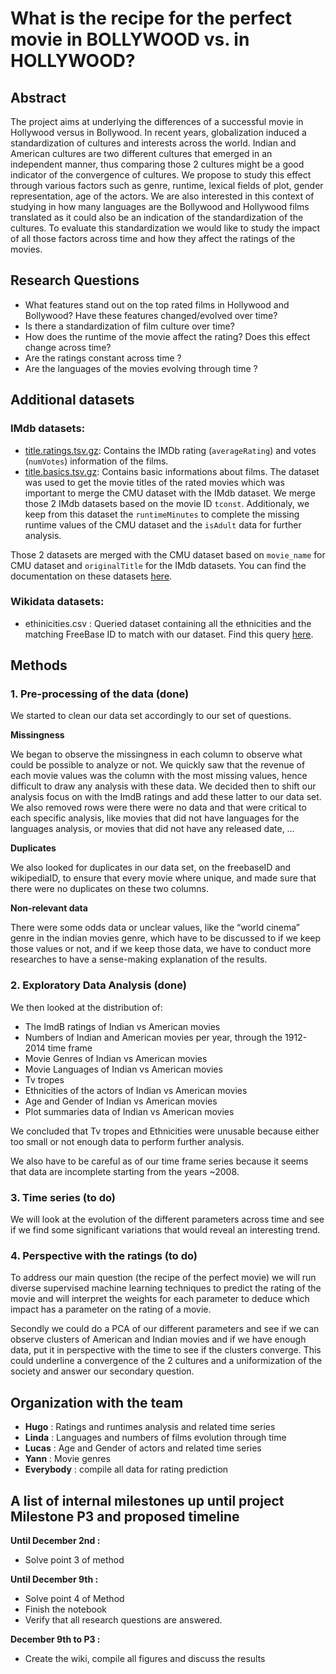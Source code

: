 # **What is the recipe for the perfect movie in BOLLYWOOD vs. in HOLLYWOOD?**

## Abstract
The project aims at underlying the differences of a successful movie in Hollywood versus in Bollywood. In recent years, globalization induced a standardization of cultures and interests across the world. Indian and American cultures are two different cultures that emerged in an independent manner, thus comparing those 2 cultures might be a good indicator of the convergence of cultures. We propose to study this effect through various factors such as genre, runtime, lexical fields of plot, gender representation, age of the actors. We are also interested in this context of studying in how many languages are the Bollywood and Hollywood films translated as it could also be an indication of the standardization of the cultures. To evaluate this standardization we would like to study the impact of all those factors across time and how they affect the ratings of the movies.

## Research Questions
- What features stand out on the top rated films in Hollywood and Bollywood? Have these features changed/evolved over time?
- Is there a standardization of film culture over time?
- How does the runtime of the movie affect the rating? Does this effect change across time? 
- Are the ratings constant across time ?
- Are the languages of the movies evolving through time ?

## Additional datasets

### IMdb datasets:
- [title.ratings.tsv.gz](https://datasets.imdbws.com/title.ratings.tsv.gz): Contains the IMDb rating (`averageRating`) and votes (`numVotes`) information of the films.
- [title.basics.tsv.gz](https://datasets.imdbws.com/title.basics.tsv.gz): Contains basic informations about films. The dataset was used to get the movie titles of the rated movies which was important to merge the CMU dataset with the IMdb dataset. We merge those 2 IMdb datasets based on the movie ID `tconst`. Additionaly, we keep from this dataset the `runtimeMinutes` to complete the missing runtime values of the CMU dataset and the `isAdult` data for further analysis.

Those 2 datasets are merged with the CMU dataset based on `movie_name` for CMU dataset and `originalTitle` for the IMdb datasets. You can find the documentation on these datasets [here](https://www.imdb.com/interfaces/).

### Wikidata datasets: 
- ethinicities.csv : Queried dataset containing all the ethnicities and the matching FreeBase ID to match with our dataset. Find this query [here](https://query.wikidata.org/#SELECT%20%3Fitem%20%3FfreebaseID%20%3Fname%20WHERE%20%7B%0A%20%20%3Fitem%20p%3AP646%20%5Bps%3AP646%20%3FfreebaseID%5D.%20%23get%20the%20freebaseID%0A%20%20%3Fitem%20rdfs%3Alabel%20%3Fname.%20%20%20%20%20%20%20%20%20%20%20%20%20%23get%20the%20name%20of%20the%20enthnic%20group%0A%20%20%3Fitem%20p%3AP31%20%5Bps%3AP31%20wd%3AQ41710%5D.%20%20%20%20%20%23get%20only%20the%20items%20whose%20%22instance%20of%22%20is%20%22ethnic%20group%22%0A%20%20filter%28lang%28%3Fname%29%20%3D%20%22en%22%29%20%20%20%20%20%20%20%20%20%20%23get%20the%20names%20in%20english%0A%7D).

## Methods

### 1. Pre-processing of the data (done)

We started to clean our data set accordingly to our set of questions. 

**Missingness**

We began to observe the missingness in each column to observe what could be possible to analyze or not. We quickly saw that the revenue of each movie values was the column with the most missing values, hence difficult to draw any analysis with these data. We decided then to shift our analysis focus on with the ImdB ratings and add these latter to our data set. 
We also removed rows were there were no data and that were critical to each specific analysis, like movies that did not have languages for the languages analysis, or movies that did not have any released date, …

**Duplicates**

We also looked for duplicates in our data set, on the freebaseID and wikipediaID, to ensure that every movie where unique, and made sure that there were no duplicates on these two columns.

**Non-relevant data**

There were some odds data or unclear values, like the “world cinema” genre in the indian movies genre, which have to be discussed to if we keep those values or not, and if we keep those data, we have to conduct more researches to have a sense-making explanation of the results.

### 2. Exploratory Data Analysis (done)

We then looked at the distribution of:
- The ImdB ratings of Indian vs American movies
- Numbers of Indian and American movies per year, through the 1912-2014 time frame
- Movie Genres of Indian vs American movies
- Movie Languages of Indian vs American movies
- Tv tropes
- Ethnicities of the actors of Indian vs American movies
- Age and Gender of Indian vs American movies
- Plot summaries data of Indian vs American movies

We concluded that Tv tropes and Ethnicities were unusable because either too small or not enough data to perform further analysis.

We also have to be careful as of our time frame series because it seems that data are incomplete starting from the years ~2008.

### 3. Time series (to do)
We will look at the evolution of the different parameters across time and see if we find some significant variations that would reveal an interesting trend.

### 4. Perspective with the ratings (to do)
To address our main question (the recipe of the perfect movie) we will run diverse supervised machine learning techniques to predict the rating of the movie and will interpret the weights for each parameter to deduce which impact has a parameter on the rating of a movie.

Secondly we could do a PCA of our different parameters and see if we can observe clusters of American and Indian movies and if we have enough data, put it in perspective with the time to see if the clusters converge. This could underline a convergence of the 2 cultures and a uniformization of the society and answer our secondary question.

## Organization with the team

- **Hugo** : Ratings and runtimes analysis and related time series
- **Linda** : Languages and numbers of films evolution through time 
- **Lucas** : Age and Gender of actors and related time series
- **Yann** : Movie genres
- **Everybody** : compile all data for rating prediction

## A list of internal milestones up until project Milestone P3 and proposed timeline

**Until December 2nd :** 
- Solve point 3 of method

**Until December 9th :**
- Solve point 4 of Method
- Finish the notebook
- Verify that all research questions are answered.

**December 9th to P3 :**
- Create the wiki, compile all figures and discuss the results
